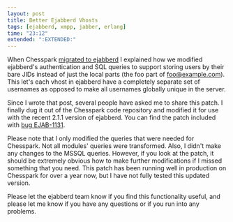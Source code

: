 ```yaml
---
layout: post
title: Better Ejabberd Vhosts
tags: [ejabberd, xmpp, jabber, erlang]
time: "23:12"
extended: ":EXTENDED:"
---
```


When Chesspark [migrated to
ejabberd](http://metajack.im/2008/08/27/migrating-to-ejabberd-the-gory-details/)
I explained how we modified ejabberd's authentication and SQL queries
to support storing users by their bare JIDs instead of just the local
parts (the foo part of foo@example.com). This let's each vhost in
ejabberd have a completely separate set of usernames as opposed to
make all usernames globally unique in the server.

Since I wrote that post, several people have asked me to share this
patch. I finally dug it out of the Chesspark code repository and
modified it for use with the recent 2.1.1 version of ejabberd. You can
find the patch included with [bug
EJAB-1131](https://support.process-one.net/browse/EJAB-1131).

Please note that I only modified the queries that were needed for
Chesspark. Not all modules' queries were transformed. Also, I didn't
make any changes to the MSSQL queries. However, if you look at the
patch, it should be extremely obvious how to make further
modifications if I missed something that you need. This patch has been
running well in production on Chesspark for over a year now, but I
have not fully tested this updated version.

Please let the ejabberd team know if you find this functionality
useful, and please let me know if you have any questions or if you run
into any problems.

